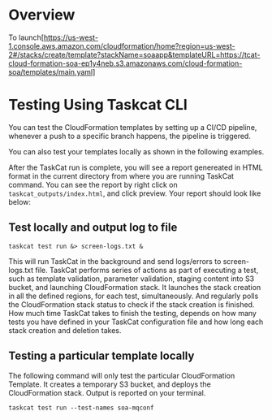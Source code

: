 # Overview


To launch[https://us-west-1.console.aws.amazon.com/cloudformation/home?region=us-west-2#/stacks/create/template?stackName=soaapp&templateURL=https://tcat-cloud-formation-soa-ep1y4neb.s3.amazonaws.com/cloud-formation-soa/templates/main.yaml]

# Testing Using Taskcat CLI
You can test the CloudFormation templates by setting up a CI/CD pipeline, whenever a push to a specific branch happens, the pipeline is triggered.

You can also test your templates locally as shown in the following examples.

After the TaskCat run is complete, you will see a report genereated in HTML format in the current directory from where you are running TaskCat command. You can see the report by right click on `taskcat_outputs/index.html`, and click preview. Your report should look like below:
## Test locally and output log to file
```
taskcat test run &> screen-logs.txt &
```
This will run TaskCat in the background and send logs/errors to screen-logs.txt file. TaskCat performs series of actions as part of executing a test, such as template validation, parameter validation, staging content into S3 bucket, and launching CloudFormation stack. It launches the stack creation in all the defined regions, for each test, simultaneously. And regularly polls the CloudFormation stack status to check if the stack creation is finished. How much time TaskCat takes to finish the testing, depends on how many tests you have defined in your TaskCat configuration file and how long each stack creation and deletion takes.

## Testing a particular template locally

The following command will only test the particular CloudFormation Template.  It creates a temporary S3 bucket, and deploys the CloudFormation stack.  Output is reported on your terminal.
```
taskcat test run --test-names soa-mqconf
```



